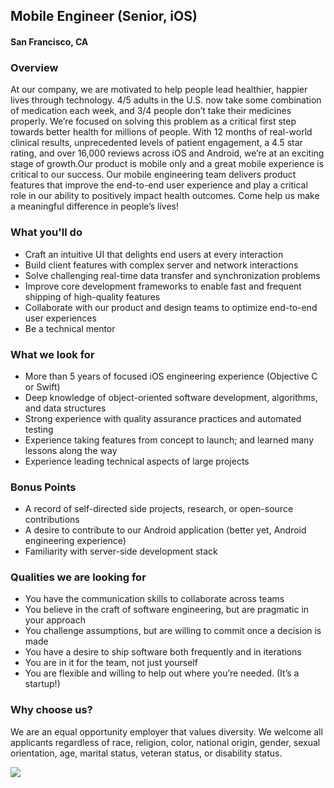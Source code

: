 ## Mobile Engineer (Senior, iOS) 
#### San Francisco, CA

### Overview
At our company, we are motivated to help people lead healthier, happier lives through technology. 4/5 adults in the U.S. now take some combination of medication each week, and 3/4 people don’t take their medicines properly. We’re focused on solving this problem as a critical first step towards better health for millions of people. With 12 months of real-world clinical results, unprecedented levels of patient engagement, a 4.5 star rating, and over 16,000 reviews across iOS and Android, we’re at an exciting stage of growth.Our product is mobile only and a great mobile experience is critical to our success. 
Our mobile engineering team delivers product features that improve the end-to-end user experience and play a critical role in our ability to positively impact health outcomes. Come help us make a meaningful difference in people’s lives!

### What you'll do
+ Craft an intuitive UI that delights end users at every interaction
+ Build client features with complex server and network interactions
+ Solve challenging real-time data transfer and synchronization problems
+ Improve core development frameworks to enable fast and frequent shipping of high-quality features
+ Collaborate with our product and design teams to optimize end-to-end user experiences
+ Be a technical mentor

### What we look for
+ More than 5 years of focused iOS engineering experience (Objective C or Swift)
+ Deep knowledge of object-oriented software development, algorithms, and data structures
+ Strong experience with quality assurance practices and automated testing
+ Experience taking features from concept to launch; and learned many lessons along the way
+ Experience leading technical aspects of large projects

### Bonus Points
+ A record of self-directed side projects, research, or open-source contributions
+ A desire to contribute to our Android application (better yet, Android engineering experience)
+ Familiarity with server-side development stack

### Qualities we are looking for
+ You have the communication skills to collaborate across teams
+ You believe in the craft of software engineering, but are pragmatic in your approach
+ You challenge assumptions, but are willing to commit once a decision is made
+ You have a desire to ship software both frequently and in iterations
+ You are in it for the team, not just yourself
+ You are flexible and willing to help out where you’re needed. (It’s a startup!)

### Why choose us?
We are an equal opportunity employer that values diversity. We welcome all applicants regardless of race, religion, color, national origin, gender, sexual orientation, age, marital status, veteran status, or disability status.


[<img src='https://dabuttonfactory.com/button.png?t=Apply&f=Calibri-Bold&ts=24&tc=fff&tshs=1&tshc=000&hp=20&vp=8&c=5&bgt=gradient&bgc=3d85c6&ebgc=073763'>](https://letsrockit.co/users/auth/github?job_id=twfuz28gsgvhbhro-mobile-engineer-senior-ios)
